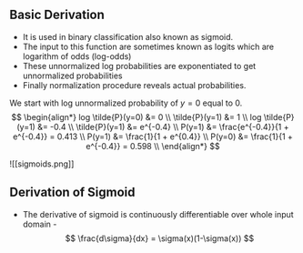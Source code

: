 ## Basic Derivation
- It is used in binary classification also known as sigmoid.
- The input to this function are sometimes known as logits which are logarithm of odds (log-odds)
- These unnormalized log probabilities are exponentiated to get unnormalized probabilities
- Finally normalization procedure reveals actual probabilities.

We start with log unnormalized probability of $y=0$ equal to 0.
$$
\begin{align*}
log \tilde{P}(y=0) &= 0  \\
\tilde{P}(y=1) &= 1 \\
log \tilde{P}(y=1) &= -0.4 \\
\tilde{P}(y=1) &= e^{-0.4} \\
P(y=1) &=  \frac{e^{-0.4}}{1 + e^{-0.4}} = 0.413 \\
P(y=1) &= \frac{1}{1 + e^{0.4}} \\
P(y=0) &= \frac{1}{1 + e^{-0.4}} = 0.598 \\
\end{align*}
$$

![[sigmoids.png]]
## Derivation of Sigmoid
- The derivative of sigmoid is continuously differentiable over whole input domain
-$$
\frac{d\sigma}{dx} = \sigma(x)(1-\sigma(x))
$$

